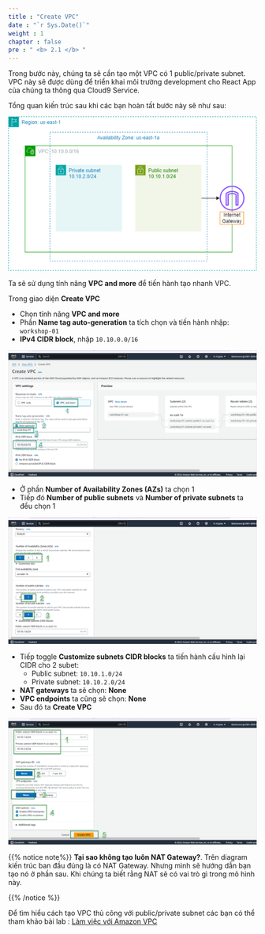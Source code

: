 ```yaml
---
title : "Create VPC"
date : "`r Sys.Date()`"
weight : 1
chapter : false
pre : " <b> 2.1 </b> "
---
```


Trong bước này, chúng ta sẽ cần tạo một VPC có 1 public/private subnet.
VPC này sẽ được dùng để triển khai môi trường development cho React App của chúng ta thông qua Cloud9 Service.

Tổng quan kiến trúc sau khi các bạn hoàn tất bước này sẽ như sau:

![VPC](/images/2-prerequiste/2.1-createVPC/001-createVPC.png)

Ta sẽ sử dụng tính năng **VPC and more** để tiến hành tạo nhanh VPC.

Trong giao diện **Create VPC**

- Chọn tính năng **VPC and more**
- Phần **Name tag auto-generation** ta tích chọn và tiến hành nhập: `workshop-01`
- **IPv4 CIDR block**, nhập `10.10.0.0/16`

![VPC](/images/2-prerequiste/2.1-createVPC/002-createVPC.png)

- Ở phần **Number of Availability Zones (AZs)** ta chọn 1
- Tiếp đó **Number of public subnets** và **Number of private subnets** ta đều chọn 1

![VPC](/images/2-prerequiste/2.1-createVPC/003-createVPC.png)

- Tiếp toggle **Customize subnets CIDR blocks** ta tiến hành cấu hình lại CIDR cho 2 subet:
  - Public subnet: `10.10.1.0/24`
  - Private subnet: `10.10.2.0/24`
- **NAT gateways** ta sẽ chọn: **None**
- **VPC endpoints** ta cũng sẽ chọn: **None**
- Sau đó ta **Create VPC**

![VPC](/images/2-prerequiste/2.1-createVPC/004-createVPC.png)

{{% notice note%}}
**Tại sao không tạo luôn NAT Gateway?**. Trên diagram kiến trúc ban đầu đúng là có NAT Gateway. Nhưng mình sẽ hướng dẫn bạn tạo nó ở phần sau. Khi chúng ta biết rằng NAT sẽ có vai trò gì trong mô hình này.

{{% /notice %}}

Để tìm hiểu cách tạo VPC thủ công với public/private subnet các bạn có thể tham khảo bài lab :
[Làm việc với Amazon VPC](https://000003.awsstudygroup.com/vi/)